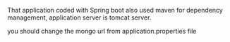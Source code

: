 That application coded with Spring boot
also used maven for dependency management, application server is tomcat server.

you should change the mongo url from application.properties file

